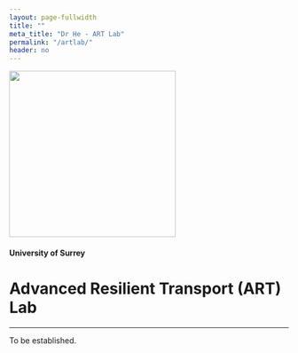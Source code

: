 ```yaml
---
layout: page-fullwidth
title: ""
meta_title: "Dr He - ART Lab"
permalink: "/artlab/"
header: no
---
```


<img src="{{ site.urlimg }}surrey_art_lab_600x190.png" alt="" width="300">

<h4>University of Surrey</h4>

<h1>Advanced Resilient Transport (ART) Lab</h1>

----

To be established.

